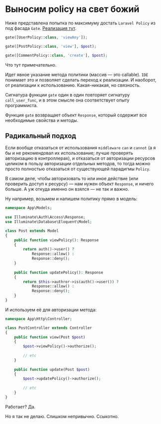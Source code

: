 # Выносим policy на свет божий

Ниже представлена попытка по максимуму достать `Laravel Policy` из под фасада `Gate`.
[Реализация тут](gate.php).

```php
gate([UserPolicy::class, 'viewAny']);

gate([PostPolicy::class, 'view'], $post);

gate([CommentPolicy::class, 'create'], $post);
```

Что тут примечательно.

Идет явное указание метода политики (массив — это callable). 
`IDE` понимает это и позволяет сделать переход к реализации. И наоборот,
от реализации к использованию. Какая-никакая, но связность.

Сигнатура функции `gate` один в один повторяет сигнатуру `call_user_func`,
и в этом смысле она соответствует опыту программиста.

Функция `gate` возвращает объект `Response`, 
который содержит все необходимые свойства и методы.

## Радикальный подход

Если вообще отказаться от использования `middleware` `can` и `cannot`
(а я бы и не рекомендовал их использование; лучше проверять авторизацию в контроллерах),
и отказаться от авторизации ресурсов целиком в пользу авторизации отдельных методов,
то тогда можно просто полностью отказаться от существующей парадигмы `Policy`.

В самом деле, чтобы авторизовать то или иное действие (или проверить доступ к ресурсу) 
— нам нужен объект `Response`, и ничего больше. А уж откуда именно он взялся — не так и важно.

Ну например, возьмем и напишем политику прямо в модель:

```php
namespace App\Models;
 
use Illuminate\Auth\Access\Response;
use Illuminate\Database\Eloquent\Model;

class Post extends Model
{
    public function viewPolicy(): Response
    {
        return auth()->user() ?
            Response::allow() :
            Response::deny();
    }
    
    public function updatePolicy(): Response
    {
        return $this->authror->is(auth()->user()) ?
            Response::allow() :
            Response::deny();
    }
}
```

И используем её для авторизации метода:

```php
namespace App\Http\Controller;

class PostController extends Controller
{
    public function view(Post $post) 
    {
        $post->viewPolicy()->authorize();
        
        // etc
    }
    
    public function update(Post $post) 
    {
        $post->updatePolicy()->authorize();
        
        // etc
    }
}
```

Работает? Да.

Но я так не делаю. Слишком непривычно. Ссыкотно.